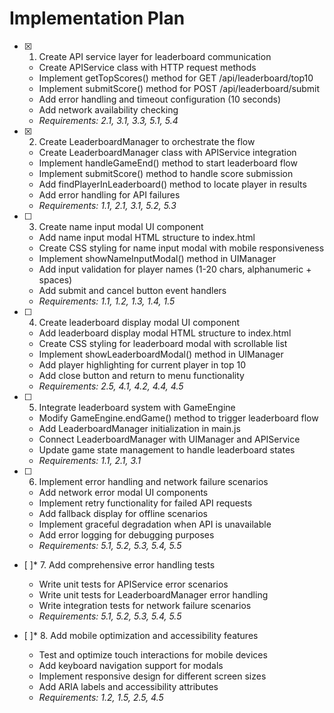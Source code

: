 # Implementation Plan

- [x] 1. Create API service layer for leaderboard communication
  - Create APIService class with HTTP request methods
  - Implement getTopScores() method for GET /api/leaderboard/top10
  - Implement submitScore() method for POST /api/leaderboard/submit
  - Add error handling and timeout configuration (10 seconds)
  - Add network availability checking
  - _Requirements: 2.1, 3.1, 3.3, 5.1, 5.4_

- [x] 2. Create LeaderboardManager to orchestrate the flow
  - Create LeaderboardManager class with APIService integration
  - Implement handleGameEnd() method to start leaderboard flow
  - Implement submitScore() method to handle score submission
  - Add findPlayerInLeaderboard() method to locate player in results
  - Add error handling for API failures
  - _Requirements: 1.1, 2.1, 3.1, 5.2, 5.3_

- [ ] 3. Create name input modal UI component
  - Add name input modal HTML structure to index.html
  - Create CSS styling for name input modal with mobile responsiveness
  - Implement showNameInputModal() method in UIManager
  - Add input validation for player names (1-20 chars, alphanumeric + spaces)
  - Add submit and cancel button event handlers
  - _Requirements: 1.1, 1.2, 1.3, 1.4, 1.5_

- [ ] 4. Create leaderboard display modal UI component
  - Add leaderboard display modal HTML structure to index.html
  - Create CSS styling for leaderboard modal with scrollable list
  - Implement showLeaderboardModal() method in UIManager
  - Add player highlighting for current player in top 10
  - Add close button and return to menu functionality
  - _Requirements: 2.5, 4.1, 4.2, 4.4, 4.5_

- [ ] 5. Integrate leaderboard system with GameEngine
  - Modify GameEngine.endGame() method to trigger leaderboard flow
  - Add LeaderboardManager initialization in main.js
  - Connect LeaderboardManager with UIManager and APIService
  - Update game state management to handle leaderboard states
  - _Requirements: 1.1, 2.1, 3.1_

- [ ] 6. Implement error handling and network failure scenarios
  - Add network error modal UI components
  - Implement retry functionality for failed API requests
  - Add fallback display for offline scenarios
  - Implement graceful degradation when API is unavailable
  - Add error logging for debugging purposes
  - _Requirements: 5.1, 5.2, 5.3, 5.4, 5.5_

- [ ]* 7. Add comprehensive error handling tests
  - Write unit tests for APIService error scenarios
  - Write unit tests for LeaderboardManager error handling
  - Write integration tests for network failure scenarios
  - _Requirements: 5.1, 5.2, 5.3, 5.4, 5.5_

- [ ]* 8. Add mobile optimization and accessibility features
  - Test and optimize touch interactions for mobile devices
  - Add keyboard navigation support for modals
  - Implement responsive design for different screen sizes
  - Add ARIA labels and accessibility attributes
  - _Requirements: 1.2, 1.5, 2.5, 4.5_